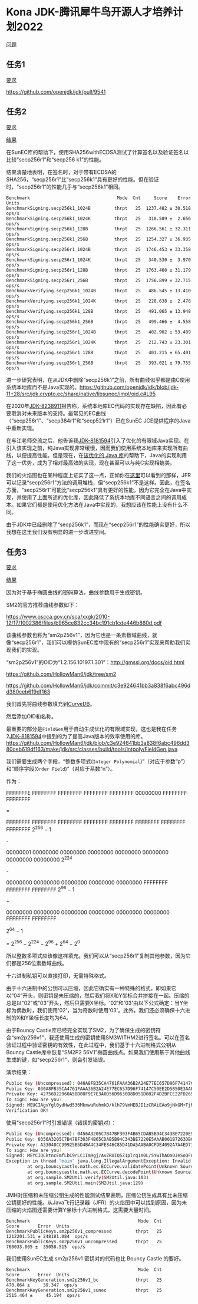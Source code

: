 # Kona JDK-腾讯犀牛鸟开源人才培养计划2022

[问题](https://github.com/Tencent/OpenSourceTalent/issues/34)

## 任务1

[要求](https://docs.qq.com/doc/DUVpWUUVpVVVySVNw)

https://github.com/openjdk/jdk/pull/9541

## 任务2

[要求](https://docs.qq.com/doc/DUXhGSXBHZG11eUJ0)

[结果](Task2/README.md)

在SunEC库的帮助下，使用SHA256withECDSA测试了计算签名以及验证签名以比较“secp256r1”和“secp256 k1”的性能。

结果清楚地表明，在签名时，对于带有ECDSA的SHA256，“secp256r1”比“secp256k1”具有更好的性能。但在验证时，“secp256r1”的性能几乎与“secp256k1”相同。

```log
Benchmark                                 Mode  Cnt     Score    Error  Units
BenchmarkSigning.secp256k1_1024B         thrpt   25  1237.482 ± 30.518  ops/s
BenchmarkSigning.secp256k1_1024K         thrpt   25   318.589 ±  2.656  ops/s
BenchmarkSigning.secp256k1_128B          thrpt   25  1266.561 ± 32.311  ops/s
BenchmarkSigning.secp256k1_256B          thrpt   25  1254.327 ± 36.935  ops/s
BenchmarkSigning.secp256r1_1024B         thrpt   25  1746.453 ± 33.358  ops/s
BenchmarkSigning.secp256r1_1024K         thrpt   25   340.530 ±  3.970  ops/s
BenchmarkSigning.secp256r1_128B          thrpt   25  1763.460 ± 31.179  ops/s
BenchmarkSigning.secp256r1_256B          thrpt   25  1756.899 ± 32.715  ops/s
BenchmarkVerifying.secp256k1_1024B       thrpt   25   486.545 ± 13.410  ops/s
BenchmarkVerifying.secp256k1_1024K       thrpt   25   228.638 ±  2.478  ops/s
BenchmarkVerifying.secp256k1_128B        thrpt   25   491.065 ± 13.948  ops/s
BenchmarkVerifying.secp256k1_256B        thrpt   25   499.466 ±  4.558  ops/s
BenchmarkVerifying.secp256r1_1024B       thrpt   25   402.902 ± 53.489  ops/s
BenchmarkVerifying.secp256r1_1024K       thrpt   25   212.743 ± 23.301  ops/s
BenchmarkVerifying.secp256r1_128B        thrpt   25   401.215 ± 65.401  ops/s
BenchmarkVerifying.secp256r1_256B        thrpt   25   393.021 ± 79.755  ops/s
```

进一步研究表明，在从JDK中删除“secp256k1”之前，所有曲线似乎都是由C使用系统本地库而不是Java实现的。https://github.com/openjdk/jdk/blob/jdk-11+28/src/jdk.crypto.ec/share/native/libsunec/impl/oid.c#L95

在2020年[JDK-8238911](https://bugs.openjdk.org/browse/JDK-8238911)报告称，系统本地库EC代码的实现存在缺陷，因此有必要取消对未来版本的支持。最常见的EC曲线（“secp256r1”、“secp384r1”和“secp521r1”）已在SunEC JCE提供程序的Java中重新实现。

在与江老师交流之后，他告诉我[JDK-8181594](https://bugs.openjdk.org/browse/JDK-8181594)引入了优化的有限域Java实现。在引入该实现之前，纯Java实现非常缓慢，因而我们使用系统本地库来实现所有曲线，以便提高性能。但是现在，在[该优化的 Java 库](https://mail.openjdk.org/pipermail/core-libs-dev/2018-February/051729.html)的帮助下，Java的实现利用了这一优势，成为了相对最高效的实现，现在甚至可以与纯C实现相媲美。

我们的火焰图也在某种程度上证实了这一点，正如你在[这里](Task2/README.md#cpu)可以看到的那样，JFR可以记录“secp256r1”方法的调用堆栈，但“secp256k1”不是这样。因此，在签名方面，“secp256r1”可能比“secp256k1”具有更好的性能，因为它完全在Java中实现，并使用了上面所述的优化库，因此降低了系统本地库不同语言之间的调用成本。如果它们都是使用优化方法在Java中实现的，我想应该在性能上没有什么不同。

由于JDK中已经删除了“secp256k1”，而现在“secp256r1”的性能确实更好，所以我想在这里我们没有明显的进一步改进空间。

## 任务3

[要求](https://docs.qq.com/doc/DUVhpTE9HcVJmZFNF)

[结果](Task3/README.md)

因为对于基于椭圆曲线的密码算法，曲线参数用于生成密钥。

SM2的官方推荐曲线参数如下：

https://www.oscca.gov.cn/sca/xxgk/2010-12/17/1002386/files/b965ce832cc34bc191cb1cde446b860d.pdf

该曲线参数也称为“sm2p256v1”，因为它也是一条素数域曲线，就像“secp256r1”，我们可以模仿SunEC库中现有的“secp256r1”实现来帮助我们实现我们的实现。

“sm2p256v1”的OID为“1.2.156.10197.1.301”：http://gmssl.org/docs/oid.html

https://github.com/HollowMan6/jdk/tree/sm2

https://github.com/HollowMan6/jdk/commit/c3e924641bb3a838f6abc496dd380ceb619df163

我们首先将曲线参数填充到[CurveDB](https://github.com/HollowMan6/jdk/blob/c3e924641bb3a838f6abc496dd380ceb619df163/src/java.base/share/classes/sun/security/util/CurveDB.java#L258-L265)。

然后添加OID和名称。

最重要的部分是`FieldGen`用于自动生成优化的有限域实现，这也是我在任务2[JDK-8181594](https://bugs.openjdk.org/browse/JDK-8181594)中提到的为了提高Java版本的效率使用的库。https://github.com/HollowMan6/jdk/blob/c3e924641bb3a838f6abc496dd380ceb619df163/make/jdk/src/classes/build/tools/intpoly/FieldGen.java

我们需要生成两个字段，“整数多项式(`Integer Polynomial`)”（对应于参数“p”）和“顺序字段(`Order Field`)”（对应于系数“n”）。

作为：

FFFFFFFE FFFFFFFF FFFFFFFF FFFFFFFF FFFFFFFF 00000000 FFFFFFFF FFFFFFFF

=

FFFFFFFF FFFFFFFF FFFFFFFF FFFFFFFF FFFFFFFF FFFFFFFF FFFFFFFF FFFFFFFF $2^{256} - 1$

\-

00000001 00000000 00000000 00000000 00000000 00000000 00000000 
00000000 $2^{224}$

\-

00000000 00000000 00000000 00000000 00000000 FFFFFFFF FFFFFFFF FFFFFFFF 
$2^{96} - 1$

\+

00000000 00000000 00000000 00000000 00000000 00000000 FFFFFFFF FFFFFFFF

$2^{64} - 1$

= $2^{256} - 2^{224} - 2^{96} + 2^{64} - 2^0$

所以整数多项式应该像这样填充。我们可以从“secp256r1”复制其他参数，因为它们都是256位素数域曲线。

十六进制私钥可以直接打印，无需特殊格式。

由于十六进制中的公钥可以压缩，因此它确实有一种特殊的格式，即如果它以“04”开头，则密钥是未压缩的，然后我们将X和Y坐标合并拼接在一起。压缩的总是以“02”或“03”开头，然后只需要X坐标。'02'和'03'由以下公式确定：当Y坐标为偶数时，我们使用'02'，当为奇数时使用'03'。此外，我们还必须确保十六进制的X和Y坐标长度均为64。

由于Bouncy Castle库已经完全实现了SM2，为了确保生成的密钥符合“sm2p256v1”，我还使用生成的密钥使用SM3WITHM2进行签名。可以在签名验证过程中验证密钥的有效性，在此过程中，我们基于十六进制格式公钥从Bouncy Castle库中恢复“SM2P2 56V1”椭圆曲线点。如果我们使用基于其他曲线生成的键，如“secp256r1”，则会引发错误。

演示结果：

```sh
Public Key (Uncompressed): 040A8FB35CA4761FAAA36B2A24E77EC657D96F74147C50EE2D5B50E3AAFD8304D8CBB65FB2E661D37B7C3B900E1BDBEDE894D9CBB9079E8DD704B9465BFF65EE17
Public Key: 030A8FB35CA4761FAAA36B2A24E77EC657D96F74147C50EE2D5B50E3AAFD8304D8
Private Key: 42756D22960A58D08F9E7E3A0D56D9630D8D051D082F4D2BFCE22FD2653524EB
To sign: How are you?
Signed: MEUCIAgvYgl0ydHwd536MkmwaRuhmkD/klh79VmHEBJI1zCRAiEAo9jNkGM+Tjh/0AmX82nSPOMYgRPaWm6SUXiB63YGAD4=
Verification OK!
```

使用“secp256r1”时引发错误（错误的密钥对）：

```sh
Public Key (Uncompressed): 0456A3205C7B47BF303F4B65CDAB5B94C343BE7220E5AAAB001B7263DBCD113B42447A9E41BF1374D4ABC7A2AE31E7441E3EB20D5808CCB7D88BFE4F8F2C9887C3
Public Key: 0356A3205C7B47BF303F4B65CDAB5B94C343BE7220E5AAAB001B7263DBCD113B42
Private Key: A33048CC39925B5D4BA4C34FE846C85D41DA5AABA0CFDE4092A7A4ED716D557
To sign: How are you?
Signed: MEYCIQCktncEmfLbC9rLC1Im9gj/AvZRUIQ5Z1plrq1X0L/5YwIhAOa0JeSoQFnV51kAJsFRY3T4cpCn2O7bKoN+M+nPpv6y
Exception in thread "main" java.lang.IllegalArgumentException: Invalid point coordinates
        at org.bouncycastle.math.ec.ECCurve.validatePoint(Unknown Source)
        at org.bouncycastle.math.ec.ECCurve.decodePoint(Unknown Source)
        at org.sample.SM2Util.verify(SM2Util.java:103)
        at org.sample.SM2Util.main(SM2Util.java:129)
```

JMH对压缩和未压缩公钥生成的性能测试结果表明，压缩公钥生成具有比未压缩公钥更好的性能。从Java飞行记录器（JFR）的火焰图中可以找到原因，因为未压缩的火焰图还需要计算Y坐标十六进制格式，这需要大量时间。

```log
Benchmark                                         Mode  Cnt       Score       Error  Units
BenchmarkPublicKeys.sm2p256v1_compressed         thrpt   25  1212201.531 ± 248181.084  ops/s
BenchmarkPublicKeys.sm2p256v1_uncompressed       thrpt   25   760033.805 ±  35058.515  ops/s
```

我们使用SunEC生成 sm2p256v1 密钥对的代码也比 Bouncy Castle 的要好。

```log
Benchmark                                         Mode  Cnt       Score       Error  Units
BenchmarkKeyGeneration.sm2p256v1_bc              thrpt   25      470.064 ±     39.347  ops/s
BenchmarkKeyGeneration.sm2p256v1_sunec           thrpt   25     2515.464 ±     45.194  ops/s
```
